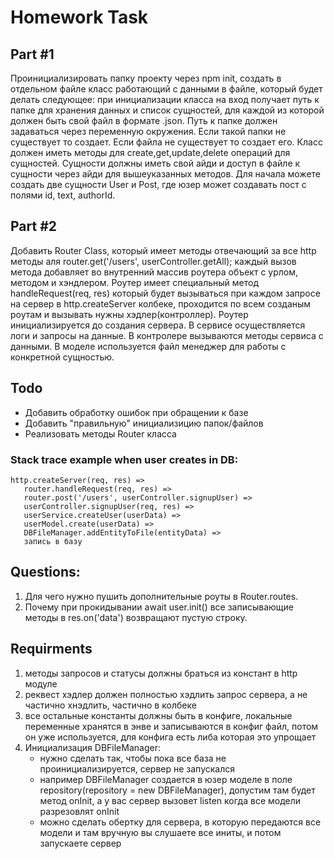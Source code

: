 # Homework Task

## Part #1
Проинициализировать папку проекту через npm init, создать в отдельном файле класс работающий с данными в файле, который будет делать следующее: при инициализации класса на вход получает путь к папке для хранения данных и список сущностей, для каждой из которой должен быть свой файл в формате .json. Путь к папке должен задаваться через переменную окружения. Если такой папки не существует то создает. Если файла не существует то создает его. Класс должен иметь методы для create,get,update,delete операций для сущностей. Сущности должны иметь свой айди и доступ в файле к сущности через айди для вышеуказанных методов. Для начала можете создать две сущности User и Post, где юзер может создавать пост с полями id, text, authorId.

## Part #2
Добавить Router Class, который имеет методы отвечающий за все http методы аля router.get('/users', userController.getAll); каждый вызов метода добавляет во внутренний массив роутера объект с урлом, методом и хэндлером. Роутер имеет специальный метод handleRequest(req, res) который будет вызываться при каждом запросе на сервер в http.createServer колбеке, проходится по всем созданым роутам и вызывать нужны хэдлер(контроллер). Роутер инициализируется до создания сервера. В сервисе осуществляется логи и запросы на данные. В контролере вызываются методы сервиса с данными. В моделе используется файл менеджер для работы с конкретной сущностью.

## Todo
 - Добавить обработку ошибок при обращении к базе
 - Добавить "правильную" инициализицию папок/файлов
 - Реализовать методы Router класса


### Stack trace example when user creates in DB:
```
http.createServer(req, res) =>
   router.handleRequest(req, res) =>
   router.post('/users', userController.signupUser) =>
   userController.signupUser(req, res) =>
   userService.createUser(userData) =>
   userModel.create(userData) => 
   DBFileManager.addEntityToFile(entityData) =>
   запись в базу
```

## Questions:
1. Для чего нужно пушить дополнительные роуты в Router.routes.
2. Почему при прокидывании await user.init() все записывающие методы в res.on('data') возвращают пустую строку. 

## Requirments
1. методы запросов и статусы должны браться из констант в http модуле
2. реквест хэдлер должен полностью хэдлить запрос сервера, а не частично хнэдлить, частично в колбеке
3. все остальные константы должны быть в конфиге, локальные переменные хранятся в энве и записываются в конфиг файл, потом он уже используется, для конфига есть либа которая это упрощает
4. Инициализация DBFileManager:
   - нужно сделать так, чтобы пока все база не проинициализируется, сервер не запускался
   - например DBFileManager создается в юзер моделе в поле repository(repository = new DBFileManager), допустим там будет метод onInit, а у вас сервер вызовет listen когда все модели разрезовлят onInit
   - можно сделать обертку для сервера, в которую передаются все модели и там вручную вы слушаете все иниты, и потом запускаете сервер